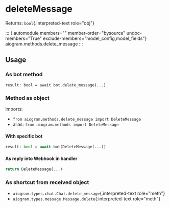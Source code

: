 # deleteMessage

Returns: `bool`{.interpreted-text role="obj"}

::: {.automodule members="" member-order="bysource" undoc-members="True" exclude-members="model_config,model_fields"}
aiogram.methods.delete_message
:::

## Usage

### As bot method

``` 
result: bool = await bot.delete_message(...)
```

### Method as object

Imports:

-   `from aiogram.methods.delete_message import DeleteMessage`
-   alias: `from aiogram.methods import DeleteMessage`

#### With specific bot

``` python
result: bool = await bot(DeleteMessage(...))
```

#### As reply into Webhook in handler

``` python
return DeleteMessage(...)
```

### As shortcut from received object

-   `aiogram.types.chat.Chat.delete_message`{.interpreted-text
    role="meth"}
-   `aiogram.types.message.Message.delete`{.interpreted-text
    role="meth"}
